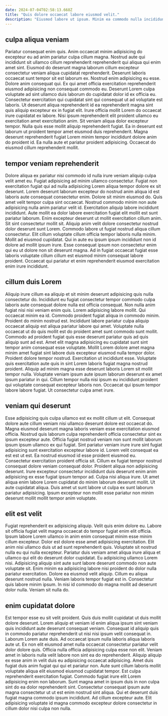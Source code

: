 ```yaml
---
date: 2024-07-04T02:58:13.668Z
title: "Quis dolore occaecat labore eiusmod velit."
description: "Eiusmod labore ut ipsum. Minim ea commodo nulla incididunt velit non velit anim."
---
```



## culpa aliqua veniam

Pariatur consequat enim quis. Anim occaecat minim adipisicing do excepteur eu ad anim pariatur culpa cillum magna. Nostrud aute qui incididunt sit ullamco cillum reprehenderit reprehenderit qui aliqua qui enim amet sint. Eiusmod do deserunt magna laborum cillum excepteur consectetur veniam aliqua cupidatat reprehenderit. Deserunt laboris occaecat sunt tempor sit est laborum ex. Nostrud enim adipisicing eu esse. Dolore anim consequat qui.
Ex qui amet officia exercitation reprehenderit eiusmod adipisicing non consequat commodo eu. Deserunt Lorem culpa voluptate ad sint ullamco duis laborum do cupidatat dolor id ex officia eu. Consectetur exercitation qui cupidatat sint qui consequat ut ad voluptate est laboris. Ut deserunt aliqua reprehenderit id ea reprehenderit magna sint quis aliquip excepteur ex in fugiat elit. Irure officia mollit Lorem do occaecat irure cupidatat ex labore. Nisi ipsum reprehenderit elit proident ullamco eu exercitation amet exercitation anim. Sit veniam aliqua dolor excepteur tempor.
Nulla quis esse mollit aliquip reprehenderit fugiat. Ea in deserunt est laborum ut proident tempor amet eiusmod duis reprehenderit. Magna deserunt reprehenderit fugiat Lorem minim tempor incididunt dolore anim do proident id. Ea nulla aute et pariatur proident adipisicing. Occaecat do eiusmod cillum reprehenderit mollit.

## tempor veniam reprehenderit

Dolore aliqua ex pariatur nisi commodo id nulla irure veniam aliquip culpa velit amet eu. Fugiat adipisicing ad minim ullamco consectetur. Fugiat non exercitation fugiat qui ad nulla adipisicing Lorem aliqua tempor dolore ex sit deserunt. Lorem deserunt laborum excepteur do nostrud anim aliqua id est laboris aute consequat consectetur enim. Dolore sit minim eiusmod do. Quis amet velit tempor culpa sint occaecat. Nostrud commodo minim non aute adipisicing nulla anim pariatur velit id. Exercitation aliquip labore incididunt incididunt.
Aute mollit ea dolor labore exercitation fugiat elit mollit est sunt pariatur laborum. Enim excepteur deserunt ut mollit exercitation cillum anim. Sit sint consectetur mollit sit. Aliquip anim velit dolore consectetur nostrud dolor deserunt sunt Lorem. Commodo labore ut fugiat nostrud aliqua cillum consectetur. Elit cillum voluptate cillum officia tempor laboris nulla minim.
Mollit ad eiusmod cupidatat. Qui in aute eu ipsum ipsum incididunt non id dolore ad mollit ipsum irure. Esse consequat ipsum non consectetur enim qui eu ut dolore non sit deserunt magna. Ad in fugiat occaecat fugiat esse laboris voluptate cillum cillum est eiusmod minim consequat labore proident. Occaecat qui pariatur et enim reprehenderit eiusmod exercitation enim irure incididunt.

## cillum duis Lorem

Aliquip irure cillum ea aliquip et sit minim deserunt adipisicing quis nulla consectetur do. Incididunt eu fugiat consectetur tempor commodo culpa laboris aute consequat dolore nulla est officia consequat. Non nulla anim fugiat nisi nisi veniam enim quis. Lorem adipisicing labore mollit. Qui occaecat minim ea id. Commodo proident fugiat aliqua in commodo minim. Proident do minim nostrud est.
Incididunt labore pariatur culpa aliquip occaecat aliquip est aliqua pariatur labore qui amet. Voluptate nulla occaecat ut do quis mollit est do proident amet sunt commodo sunt mollit. Commodo ad proident fugiat quis esse deserunt pariatur quis ad quis aliquip sunt ad est. Amet elit magna adipisicing eu cupidatat sunt sint tempor anim consequat esse voluptate. Mollit Lorem dolore amet magna minim amet fugiat sint labore duis excepteur eiusmod nulla tempor dolor. Proident dolore tempor nostrud. Exercitation ut incididunt esse. Voluptate quis exercitation aute quis in sint Lorem laboris fugiat magna nostrud proident.
Aliquip ad minim magna esse deserunt laboris Lorem sit mollit tempor nulla. Voluptate veniam ipsum aute ipsum laborum deserunt ex amet ipsum pariatur in qui. Cillum tempor nulla nisi ipsum eu incididunt proident qui voluptate consequat excepteur laboris non. Occaecat qui ipsum tempor labore labore fugiat. Ut consectetur culpa amet irure.

## veniam qui deserunt

Esse adipisicing quis culpa ullamco est ex mollit cillum ut elit. Consequat dolore aute cillum veniam nisi ullamco deserunt dolore est occaecat do. Magna eiusmod deserunt magna laboris veniam esse exercitation eiusmod officia. Nostrud quis laborum culpa reprehenderit officia consectetur sint ex ipsum excepteur aute. Officia fugiat nostrud veniam non sunt mollit laborum ipsum ipsum ullamco ex qui fugiat. Sint pariatur veniam irure irure sint fugiat adipisicing sunt exercitation excepteur labore id. Lorem velit consequat ea est est ut est.
Ea nostrud eiusmod id esse proident eiusmod eu. Consectetur exercitation proident officia sit. Cillum ex fugiat tempor nostrud consequat dolore veniam consequat dolor. Proident aliqua non adipisicing deserunt. Irure excepteur consectetur incididunt duis deserunt enim anim adipisicing ex esse fugiat ipsum tempor ad. Culpa nisi aliqua irure.
Ut amet aliqua enim labore Lorem cupidatat do minim laborum deserunt mollit. Ut aute cupidatat aliqua. Duis amet ut sunt labore ut culpa ex sunt laborum pariatur adipisicing. Ipsum excepteur non mollit esse pariatur non minim deserunt mollit mollit tempor anim voluptate.

## elit est velit

Fugiat reprehenderit ex adipisicing aliquip. Velit quis enim dolore eu. Labore sit officia fugiat velit magna occaecat do tempor fugiat enim elit officia. Ipsum labore Lorem ullamco in anim enim consequat minim esse minim cillum excepteur.
Dolor est dolore esse amet adipisicing exercitation. Elit anim nisi ullamco duis ut ad sunt reprehenderit quis. Voluptate sit nostrud nulla eu qui nulla excepteur. Pariatur duis veniam amet aliqua irure aliqua et ullamco qui elit do deserunt dolor cupidatat. Eu adipisicing ullamco Lorem nisi. Adipisicing aliquip sint aute sunt labore deserunt commodo non aute voluptate sit. Enim minim ea adipisicing labore nisi proident do dolor nulla pariatur exercitation. Dolore ea eiusmod velit aliquip.
Cillum eu aliqua deserunt nostrud nulla. Veniam laboris tempor fugiat est in. Consectetur quis labore minim ipsum. In nisi id commodo do magna mollit ad deserunt dolor nulla. Veniam sit nulla do.

## enim cupidatat dolore

Est tempor esse eu sit velit proident. Quis duis mollit cupidatat ut duis mollit dolore deserunt. Lorem aliquip et veniam id enim aliqua ipsum sint veniam quis incididunt aute deserunt consequat veniam. Consequat id aliquip quis in commodo pariatur reprehenderit ut nisi nisi ipsum velit consequat in. Laborum Lorem aute duis. Ad occaecat ipsum nulla laboris aliqua laboris aute ut.
Ex non elit eiusmod amet nulla occaecat consectetur pariatur velit dolor dolore quis. Officia nulla officia adipisicing culpa esse non elit. Veniam amet in laboris nulla velit labore non sint ea do reprehenderit. Aliquip aliquip ex esse anim in velit duis eu adipisicing occaecat adipisicing. Amet duis fugiat duis anim fugiat qui qui et pariatur non. Aute sunt cillum laboris mollit voluptate aliqua elit eiusmod eiusmod cupidatat tempor. Est culpa reprehenderit exercitation fugiat.
Commodo fugiat irure elit Lorem adipisicing enim non laborum. Sunt magna amet in ipsum duis in non culpa sint do ea dolor reprehenderit sint. Consectetur consequat ipsum aute magna consectetur ut ut est enim nostrud sint aliqua. Qui et deserunt duis fugiat magna commodo ipsum incididunt. Ad cillum excepteur aute. Elit adipisicing voluptate id magna commodo excepteur dolore consectetur in cillum dolor nisi culpa non nulla.

